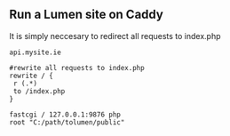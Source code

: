 Run a Lumen site on Caddy
---------

It is simply neccesary to redirect all requests to index.php

    api.mysite.ie 
    
    #rewrite all requests to index.php
    rewrite / {
     r (.*)
     to /index.php
    }
    
    fastcgi / 127.0.0.1:9876 php
    root "C:/path/tolumen/public"


